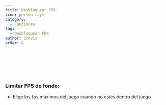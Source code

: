 ```yaml
---
title: Desbloquear FPS
icon: person-rays
category:
  - Funciones
tag:
  - Desbloquear FPS
author: Schvis
order: 8
---
```


## <span style='color:white;'>Desbloquea FPS.Si desbloquea FPS.Desbloquea FPS wow.</span>
### Limitar FPS de fondo:
- Elige los fps máximos del juego cuando no estés dentro del juego